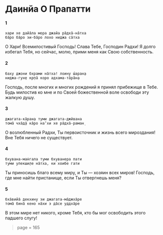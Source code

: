 # Даинйа О Прапатти

#### 1

    хари хе дайа̄ла мора джайа ра̄дха̄-на̄тха
    ба̄ро ба̄ро эи-ба̄ро лохо ниджа са̄тха

О Хари! Всемилостивый Господь! Слава Тебе, Господин Радхи! Я долго избегал Тебя, но сейчас, молю, прими меня как Свою собственность.

#### 2

    баху джони бхрами на̄тха! лоину ш́аран̣а
    ниджа-гун̣е кр̣па̄ коро адхама-та̄ра̄н̣а

Господь, после многих и многих рождений я принял прибежище в Тебе. Будь милостив ко мне и по Своей божественной воле освободи эту жалкую душу.

#### 3

    джагата-ка̄ран̣а туми джагата-джӣвана
    тома̄ чха̄д̣а̄ ка̄ро на’хи хе ра̄дха̄-раман̣

О возлюбленный Радхи, Ты первоисточник и жизнь всего мироздания! Вне Тебя ничего не существует.

#### 4

    бхувана-ман̇гала туми бхуванера пати
    туми упекши̣ле на̄тха, ки хоибе гати

Ты приносишь благо всему миру, и Ты — хозяин всех миров! Господь, где мне найти пристанище, если Ты отвергнешь меня?

#### 5

    бха̄вийа̄ декхину эи джагата-ма̄джха̄ре
    тома̄ бина̄ кено на̄хи э да̄се уддха̄ре

В этом мире нет никого, кроме Тебя, кто бы мог освободить этого падшего слугу!


> page = 165